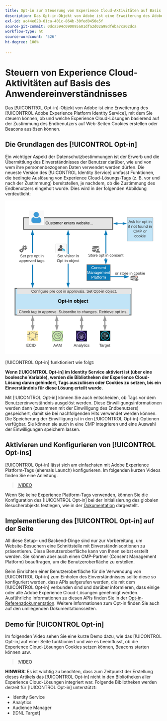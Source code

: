 ```yaml
---
title: Opt-in zur Steuerung von Experience Cloud-Aktivitäten auf Basis des Benutzereinverständnisses
description: Das Opt-in-Objekt von Adobe ist eine Erweiterung des Adobe Experience Platform Identity Service, mit dem Sie steuern können, ob und welche Experience Cloud-Lösungen basierend auf der Zustimmung des Endbenutzers auf Web-Seiten Cookies erstellen oder Beacons auslösen können.
exl-id: ac44e628-01ca-401c-864b-30fed0450e5f
source-git-commit: 0dca594c090095a01dfa2d02a98dfeba7ca02dca
workflow-type: ht
source-wordcount: '526'
ht-degree: 100%

---
```


# Steuern von Experience Cloud-Aktivitäten auf Basis des Anwendereinverständnisses

Das [!UICONTROL Opt-in]-Objekt von Adobe ist eine Erweiterung des [!UICONTROL Adobe Experience Platform Identity Service], mit dem Sie steuern können, ob und welche Experience Cloud-Lösungen basierend auf der Zustimmung des Endbenutzers auf Web-Seiten Cookies erstellen oder Beacons auslösen können.

## Die Grundlagen des [!UICONTROL Opt-in]

Ein wichtiger Aspekt der Datenschutzbestimmungen ist der Erwerb und die Übermittlung des Einverständnisses der Benutzer darüber, wie und von wem ihre personenbezogenen Daten verwendet werden dürfen. Die neueste Version des [!UICONTROL Identity Service] umfasst Funktionen, die bedingte Auslösung von Experience Cloud-Lösungs-Tags (z. B. vor und nach der Zustimmung) bereitstellen, je nachdem, ob die Zustimmung des Endbenutzers eingeholt wurde. Dies wird in der folgenden Abbildung verdeutlicht:

![Abbildung der Funktionsweise von [!UICONTROL Opt-in] ](assets/opt-in.png)

[!UICONTROL Opt-in] funktioniert wie folgt:

**Wenn [!UICONTROL Opt-in] im Identity Service aktiviert ist (über eine boolesche Variable), werden die Bibliotheken der Experience Cloud-Lösung daran gehindert, Tags auszulösen oder Cookies zu setzen, bis ein Einverständnis für diese Lösung erteilt wurde.**

Mit [!UICONTROL Opt-in] können Sie auch entscheiden, ob Tags vor dem Benutzereinverständnis ausgelöst werden. Diese Einwilligungsinformationen werden dann (zusammen mit der Einwilligung des Endbenutzers) gespeichert, damit sie bei nachfolgenden Hits verwendet werden können. Die Speicherung der Einwilligung ist in den [!UICONTROL Opt-in]-Optionen verfügbar. Sie können sie auch in eine CMP integrieren und eine Auswahl der Einwilligungen speichern lassen.

## Aktivieren und Konfigurieren von [!UICONTROL Opt-ins]

[!UICONTROL Opt-in] lässt sich am einfachsten mit Adobe Experience Platform-Tags (ehemals Launch) konfigurieren. Im folgenden kurzen Videos finden Sie eine Anleitung.

>[!VIDEO](https://video.tv.adobe.com/v/26431/?quality=12)

Wenn Sie keine Experience Platform-Tags verwenden, können Sie die Konfiguration des [!UICONTROL Opt-in] bei der Initialisierung des globalen Besucherobjekts festlegen, wie in der [Dokumentation](https://experienceleague.adobe.com/docs/id-service/using/implementation/opt-in-service/getting-started.html?lang=de) dargestellt.

## Implementierung des [!UICONTROL Opt-in] auf der Seite

All diese Setup- und Backend-Dinge sind nur zur Vorbereitung, um Website-Besuchern eine Schnittstelle mit Einverständnisoptionen zu präsentieren. Diese Benutzeroberfläche kann von Ihnen selbst erstellt werden. Sie können aber auch einen CMP-Partner (Consent Management Platform) beauftragen, um die Benutzeroberfläche zu erstellen.

Beim Einrichten einer Benutzeroberfläche für die Verwendung von [!UICONTROL Opt-in] zum Einholen des Einverständnisses sollte diese so konfiguriert werden, dass APIs aufgerufen werden, die mit dem [!UICONTROL Opt-in] verbunden sind und darüber informieren, dass einige oder alle Adobe Experience Cloud-Lösungen genehmigt werden. Ausführliche Informationen zu diesen APIs finden Sie in der [Opt-in-Referenzdokumentation](https://experienceleague.adobe.com/docs/id-service/using/implementation/opt-in-service/api.html?lang=de). Weitere Informationen zum Opt-in finden Sie auch auf den umliegenden Dokumentationsseiten.

## Demo für [!UICONTROL Opt-in]

Im folgenden Video sehen Sie eine kurze Demo dazu, wie das [!UICONTROL Opt-in] auf einer Seite funktioniert und wie es beeinflusst, ob die Experience Cloud-Lösungen Cookies setzen können, Beacons starten können usw.

>[!VIDEO](https://video.tv.adobe.com/v/26432/?quality=12)

**HINWEIS:** Es ist wichtig zu beachten, dass zum Zeitpunkt der Erstellung dieses Artikels das [!UICONTROL Opt-in] nicht in den Bibliotheken aller Experience Cloud-Lösungen integriert war. Folgende Bibliotheken werden derzeit für [!UICONTROL Opt-in] unterstützt:

* Identity Service
* Analytics
* Audience Manager
* [!DNL Target]
